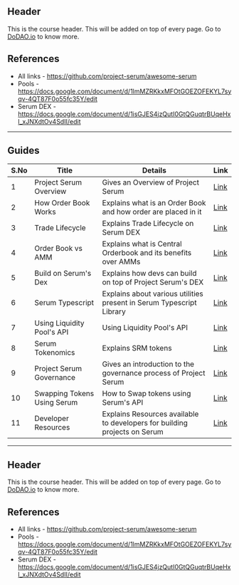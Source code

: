 ## Header
This is the course header. This will be added on top of every page. Go to [DoDAO.io](https://www.dodao.io) to know more.

## References
* All links - https://github.com/project-serum/awesome-serum
* Pools - https://docs.google.com/document/d/1lmMZRKkxMFOtGOEZOFEKYL7syqv-4QT87F0o55fc35Y/edit
* Serum DEX - https://docs.google.com/document/d/1isGJES4jzQutI0GtQGuqtrBUqeHxl_xJNXdtOv4SdII/edit

---

## Guides

| S.No        | Title       |  Details  |  Link  |
| ----------- | ----------- |----------- | ----------- |
| 1      | Project Serum Overview | Gives an Overview of Project Serum |  [Link](generated/markdown/projectserum-overview.md) |
 | 2      | How Order Book Works | Explains what is an Order Book and how order are placed in it |  [Link](generated/markdown/how-order-book-works.md) |
 | 3      | Trade Lifecycle | Explains Trade Lifecycle on Serum DEX |  [Link](generated/markdown/orderbook-trade-lifecycle.md) |
 | 4      | Order Book vs AMM | Explains what is Central Orderbook and its benefits over AMMs |  [Link](generated/markdown/orderbook-vs-amm.md) |
 | 5      | Build on Serum's Dex | Explains how devs can build on top of Project Serum's DEX |  [Link](generated/markdown/build-on-serum-dex.md) |
 | 6      | Serum Typescript | Explains about various utilities present in Serum Typescript Library |  [Link](generated/markdown/serum-ts.md) |
 | 7      | Using Liquidity Pool's API | Using Liquidity Pool's API |  [Link](generated/markdown/using-liquidity-pools.md) |
 | 8      | Serum Tokenomics | Explains SRM tokens |  [Link](generated/markdown/serum-tokenomics.md) |
 | 9      | Project Serum Governance | Gives an introduction to the governance process of Project Serum |  [Link](generated/markdown/serum-governance.md) |
 | 10      | Swapping Tokens Using Serum | How to Swap tokens using Serum's API |  [Link](generated/markdown/swapping-on-orderbook.md) |
 | 11      | Developer Resources | Explains Resources available to developers for building projects on Serum |  [Link](generated/markdown/developer-resources.md) |

---
## Header
This is the course header. This will be added on top of every page. Go to [DoDAO.io](https://www.dodao.io) to know more.

## References
* All links - https://github.com/project-serum/awesome-serum
* Pools - https://docs.google.com/document/d/1lmMZRKkxMFOtGOEZOFEKYL7syqv-4QT87F0o55fc35Y/edit
* Serum DEX - https://docs.google.com/document/d/1isGJES4jzQutI0GtQGuqtrBUqeHxl_xJNXdtOv4SdII/edit
 